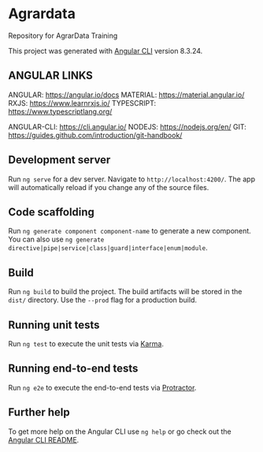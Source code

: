 # Agrardata
Repository for AgrarData Training

This project was generated with [Angular CLI](https://github.com/angular/angular-cli) version 8.3.24.

## ANGULAR LINKS
ANGULAR: https://angular.io/docs
MATERIAL: https://material.angular.io/
RXJS: https://www.learnrxjs.io/
TYPESCRIPT: https://www.typescriptlang.org/

ANGULAR-CLI: https://cli.angular.io/
NODEJS: https://nodejs.org/en/
GIT: https://guides.github.com/introduction/git-handbook/


## Development server

Run `ng serve` for a dev server. Navigate to `http://localhost:4200/`. The app will automatically reload if you change any of the source files.

## Code scaffolding

Run `ng generate component component-name` to generate a new component. You can also use `ng generate directive|pipe|service|class|guard|interface|enum|module`.

## Build

Run `ng build` to build the project. The build artifacts will be stored in the `dist/` directory. Use the `--prod` flag for a production build.

## Running unit tests

Run `ng test` to execute the unit tests via [Karma](https://karma-runner.github.io).

## Running end-to-end tests

Run `ng e2e` to execute the end-to-end tests via [Protractor](http://www.protractortest.org/).

## Further help

To get more help on the Angular CLI use `ng help` or go check out the [Angular CLI README](https://github.com/angular/angular-cli/blob/master/README.md).
